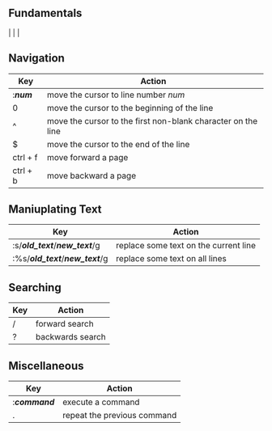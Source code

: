 ## Fundamentals
|  |  |

## Navigation
| Key | Action |
| --- | -------- |
| :_**num**_ | move the cursor to line number _num_ | 
| 0 | move the cursor to the beginning of the line |
| ^ | move the cursor to the first non-blank character on the line |
| $ | move the cursor to the end of the line |
| ctrl + f | move forward a page |
| ctrl + b | move backward a page |

## Maniuplating Text
| Key | Action |
| --- | ------ |
| :s/_**old_text**_/_**new_text**_/g | replace some text on the current line |
| :%s/_**old_text**_/_**new_text**_/g | replace some text on all lines |

## Searching
| Key | Action |
| --- | -------- |
| / | forward search |
| ? | backwards search |

## Miscellaneous
| Key | Action |
| --- | ------ |
| :_**command**_ | execute a command |
| . | repeat the previous command |
